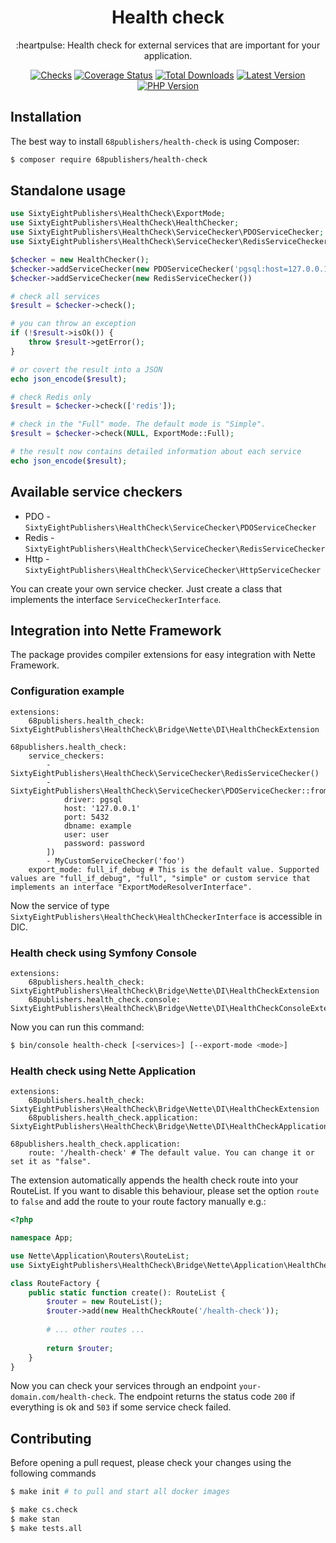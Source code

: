 <h1 align="center">Health check</h1>

<p align="center">:heartpulse: Health check for external services that are important for your application.</p>

<p align="center">
<a href="https://github.com/68publishers/health-check/actions"><img alt="Checks" src="https://badgen.net/github/checks/68publishers/health-check/master"></a>
<a href="https://coveralls.io/github/68publishers/health-check?branch=master"><img alt="Coverage Status" src="https://coveralls.io/repos/github/68publishers/health-check/badge.svg?branch=master"></a>
<a href="https://packagist.org/packages/68publishers/health-check"><img alt="Total Downloads" src="https://badgen.net/packagist/dt/68publishers/health-check"></a>
<a href="https://packagist.org/packages/68publishers/health-check"><img alt="Latest Version" src="https://badgen.net/packagist/v/68publishers/health-check"></a>
<a href="https://packagist.org/packages/68publishers/health-check"><img alt="PHP Version" src="https://badgen.net/packagist/php/68publishers/health-check"></a>
</p>

## Installation

The best way to install `68publishers/health-check` is using Composer:

```bash
$ composer require 68publishers/health-check
```

## Standalone usage

```php
use SixtyEightPublishers\HealthCheck\ExportMode;
use SixtyEightPublishers\HealthCheck\HealthChecker;
use SixtyEightPublishers\HealthCheck\ServiceChecker\PDOServiceChecker;
use SixtyEightPublishers\HealthCheck\ServiceChecker\RedisServiceChecker;

$checker = new HealthChecker();
$checker->addServiceChecker(new PDOServiceChecker('pgsql:host=127.0.0.1;port=5432;dbname=example', 'user', 'password'));
$checker->addServiceChecker(new RedisServiceChecker())

# check all services
$result = $checker->check();

# you can throw an exception
if (!$result->isOk()) {
    throw $result->getError();
}

# or covert the result into a JSON
echo json_encode($result);

# check Redis only
$result = $checker->check(['redis']);

# check in the "Full" mode. The default mode is "Simple".
$result = $checker->check(NULL, ExportMode::Full);

# the result now contains detailed information about each service
echo json_encode($result);
```

## Available service checkers

- PDO - `SixtyEightPublishers\HealthCheck\ServiceChecker\PDOServiceChecker`
- Redis - `SixtyEightPublishers\HealthCheck\ServiceChecker\RedisServiceChecker`
- Http - `SixtyEightPublishers\HealthCheck\ServiceChecker\HttpServiceChecker`

You can create your own service checker. Just create a class that implements the interface `ServiceCheckerInterface`.

## Integration into Nette Framework

The package provides compiler extensions for easy integration with Nette Framework.

### Configuration example

```neon
extensions:
	68publishers.health_check: SixtyEightPublishers\HealthCheck\Bridge\Nette\DI\HealthCheckExtension

68publishers.health_check:
	service_checkers:
		- SixtyEightPublishers\HealthCheck\ServiceChecker\RedisServiceChecker()
		- SixtyEightPublishers\HealthCheck\ServiceChecker\PDOServiceChecker::fromParams([
			driver: pgsql
			host: '127.0.0.1'
			port: 5432
			dbname: example
			user: user
			password: password
		])
		- MyCustomServiceChecker('foo')
	export_mode: full_if_debug # This is the default value. Supported values are "full_if_debug", "full", "simple" or custom service that implements an interface "ExportModeResolverInterface".
```

Now the service of type `SixtyEightPublishers\HealthCheck\HealthCheckerInterface` is accessible in DIC.

### Health check using Symfony Console

```neon
extensions:
	68publishers.health_check: SixtyEightPublishers\HealthCheck\Bridge\Nette\DI\HealthCheckExtension
	68publishers.health_check.console: SixtyEightPublishers\HealthCheck\Bridge\Nette\DI\HealthCheckConsoleExtension
```

Now you can run this command:

```bash
$ bin/console health-check [<services>] [--export-mode <mode>]
```

### Health check using Nette Application

```neon
extensions:
	68publishers.health_check: SixtyEightPublishers\HealthCheck\Bridge\Nette\DI\HealthCheckExtension
	68publishers.health_check.application: SixtyEightPublishers\HealthCheck\Bridge\Nette\DI\HealthCheckApplicationExtension

68publishers.health_check.application:
	route: '/health-check' # The default value. You can change it or set it as "false".
```

The extension automatically appends the health check route into your RouteList. If you want to disable this behaviour, please set the option `route` to `false` and add the route to your route factory manually e.g.:

```php
<?php

namespace App;

use Nette\Application\Routers\RouteList;
use SixtyEightPublishers\HealthCheck\Bridge\Nette\Application\HealthCheckRoute;

class RouteFactory {
	public static function create(): RouteList {
		$router = new RouteList();
		$router->add(new HealthCheckRoute('/health-check'));
		
		# ... other routes ...
		
		return $router;
	}
}
```

Now you can check your services through an endpoint `your-domain.com/health-check`.
The endpoint returns the status code `200` if everything is ok and `503` if some service check failed.

## Contributing

Before opening a pull request, please check your changes using the following commands

```bash
$ make init # to pull and start all docker images

$ make cs.check
$ make stan
$ make tests.all
```
